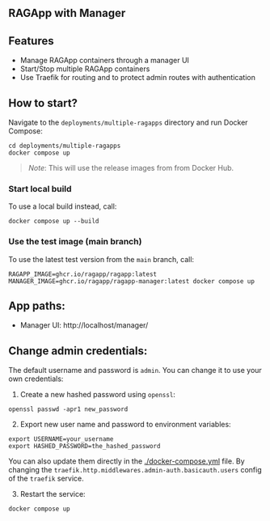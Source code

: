 ## RAGApp with Manager

## Features

- Manage RAGApp containers through a manager UI
- Start/Stop multiple RAGApp containers
- Use Traefik for routing and to protect admin routes with authentication

## How to start?

Navigate to the `deployments/multiple-ragapps` directory and run Docker Compose:

```shell
cd deployments/multiple-ragapps
docker compose up
```

> _Note_: This will use the release images from from Docker Hub.

### Start local build

To use a local build instead, call:

```shell
docker compose up --build
```

### Use the test image (main branch)

To use the latest test version from the `main` branch, call:

```shell
RAGAPP_IMAGE=ghcr.io/ragapp/ragapp:latest MANAGER_IMAGE=ghcr.io/ragapp/ragapp-manager:latest docker compose up
```

## App paths:

- Manager UI: http://localhost/manager/

## Change admin credentials:

The default username and password is `admin`. You can change it to use your own credentials:

1. Create a new hashed password using `openssl`:

```shell
openssl passwd -apr1 new_password
```

2. Export new user name and password to environment variables:

```shell
export USERNAME=your_username
export HASHED_PASSWORD=the_hashed_password
```

You can also update them directly in the [./docker-compose.yml](docker-compose.yml) file. By changing the `traefik.http.middlewares.admin-auth.basicauth.users` config of the `traefik` service.

3. Restart the service:

```
docker compose up
```
